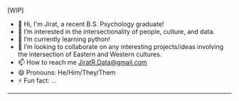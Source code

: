 [WIP]

- 👋 Hi, I'm Jirat, a recent B.S. Psychology graduate!
- 👀 I’m interested in the intersectionality of people, culture, and data.
- 🌱 I’m currently learning python!
- 💞️ I’m looking to collaborate on any interesting projects/ideas involving the intersection of Eastern and Western cultures.
- 📫 How to reach me JiratR.Data@gmail.com
- 😄 Pronouns: He/Him/They/Them
- ⚡ Fun fact: ...
****
<!---
Jirat-Rym/Jirat-Rym is a ✨ special ✨ repository because its `README.md` (this file) appears on your GitHub profile.
You can click the Preview link to take a look at your changes.
--->
